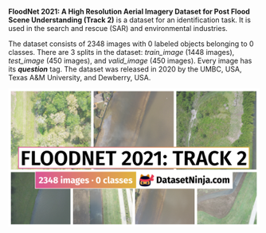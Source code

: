**FloodNet 2021: A High Resolution Aerial Imagery Dataset for Post Flood Scene Understanding (Track 2)** is a dataset for an identification task. It is used in the search and rescue (SAR) and environmental industries. 

The dataset consists of 2348 images with 0 labeled objects belonging to 0 classes. There are 3 splits in the dataset: *train_image* (1448 images), *test_image* (450 images), and *valid_image* (450 images). Every image has its ***question*** tag. The dataset was released in 2020 by the UMBC, USA, Texas A&M University, and Dewberry, USA.

<img src="https://github.com/dataset-ninja/floodnet-track-2/raw/main/visualizations/poster.png">
